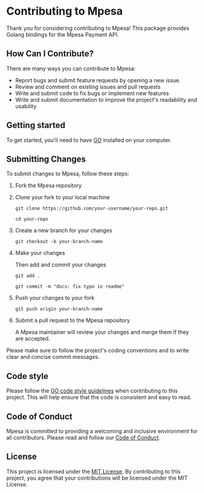 Contributing to Mpesa
======================

Thank you for considering contributing to Mpesa! This package provides Golang bindings for the Mpesa Payment API.

How Can I Contribute?
---------------------

There are many ways you can contribute to Mpesa:

-   Report bugs and submit feature requests by opening a new issue. 
-   Review and comment on existing issues and pull requests
-   Write and submit code to fix bugs or implement new features
-   Write and submit documentation to improve the project's readability and usability


Getting started
---------------

To get started, you'll need to have [GO](https://golang.org/) installed on your computer.

Submitting Changes
------------------

To submit changes to Mpesa, follow these steps:

1.  Fork the Mpesa repository
2.  Clone your fork to your local machine

    `git clone https://github.com/your-username/your-repo.git`

    `cd your-repo`    
3.  Create a new branch for your changes

    `git checkout -b your-branch-name`
4.  Make your changes

    Then add and commit your changes

    `git add .`

    `git commit -m "docs: fix typo in readme"`

5.  Push your changes to your fork

    `git push origin your-branch-name`

6.  Submit a pull request to the Mpesa repository

    A Mpesa maintainer will review your changes and merge them if they are accepted.

Please make sure to follow the project's coding conventions and to write clear and concise commit messages.



Code style
----------

Please follow the [GO code style guidelines](https://golang.org/doc/effective_go.html) when contributing to this project. This will help ensure that the code is consistent and easy to read.


Code of Conduct
---------------

Mpesa is committed to providing a welcoming and inclusive environment for all contributors. Please read and follow our [Code of Conduct](https://chat.openai.com/CODE_OF_CONDUCT.md).

License
-------

This project is licensed under the [MIT License](https://opensource.org/licenses/MIT). By contributing to this project, you agree that your contributions will be licensed under the MIT License.
